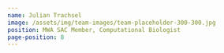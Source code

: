 ```yaml
---
name: Julian Trachsel
image: /assets/img/team-images/team-placeholder-300-300.jpg
position: MWA SAC Member, Computational Biologist
page-position: 8
---
```

